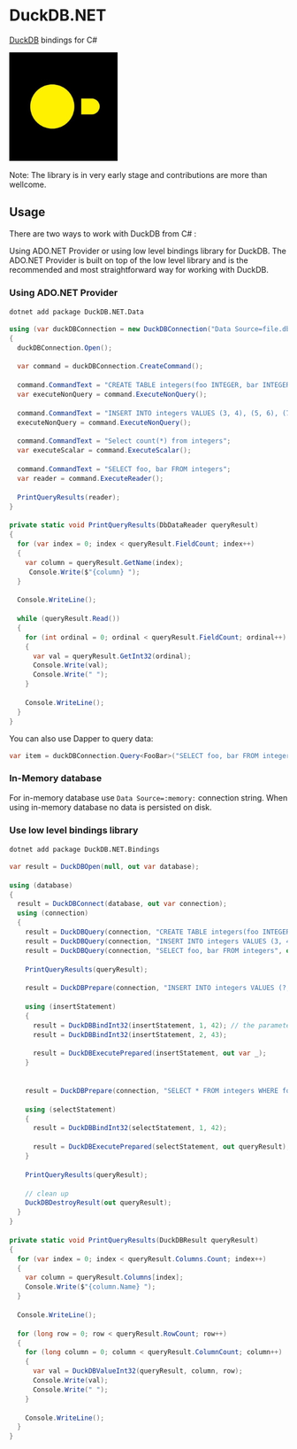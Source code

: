 # DuckDB.NET

[DuckDB](https://duckdb.org/) bindings for C#

![Project Icon](Logo.jpg "GraphQLinq Project Icon")

Note: The library is in very early stage and contributions are more than wellcome.

## Usage

There are two ways to work with DuckDB from C# :

Using ADO.NET Provider or using low level bindings library for DuckDB. The ADO.NET Provider is built on top of the low level library and is the recommended and most straightforward way for working with DuckDB.

### Using ADO.NET Provider

```sh
dotnet add package DuckDB.NET.Data
```

```cs
using (var duckDBConnection = new DuckDBConnection("Data Source=file.db"))
{
  duckDBConnection.Open();

  var command = duckDBConnection.CreateCommand();

  command.CommandText = "CREATE TABLE integers(foo INTEGER, bar INTEGER);";
  var executeNonQuery = command.ExecuteNonQuery();

  command.CommandText = "INSERT INTO integers VALUES (3, 4), (5, 6), (7, 8);";
  executeNonQuery = command.ExecuteNonQuery();

  command.CommandText = "Select count(*) from integers";
  var executeScalar = command.ExecuteScalar();

  command.CommandText = "SELECT foo, bar FROM integers";
  var reader = command.ExecuteReader();

  PrintQueryResults(reader);
}

private static void PrintQueryResults(DbDataReader queryResult)
{
  for (var index = 0; index < queryResult.FieldCount; index++)
  {
    var column = queryResult.GetName(index);
     Console.Write($"{column} ");
  }

  Console.WriteLine();

  while (queryResult.Read())
  {
    for (int ordinal = 0; ordinal < queryResult.FieldCount; ordinal++)
    {
      var val = queryResult.GetInt32(ordinal);
      Console.Write(val);
      Console.Write(" ");
    }

    Console.WriteLine();
  }
}
```

You can also use Dapper to query data:

```cs
var item = duckDBConnection.Query<FooBar>("SELECT foo, bar FROM integers");
```

### In-Memory database

For in-memory database use `Data Source=:memory:` connection string. When using in-memory database no data is persisted on disk.

### Use low level bindings library

```sh
dotnet add package DuckDB.NET.Bindings
```

```cs
var result = DuckDBOpen(null, out var database);

using (database)
{
  result = DuckDBConnect(database, out var connection);
  using (connection)
  {
    result = DuckDBQuery(connection, "CREATE TABLE integers(foo INTEGER, bar INTEGER);", out var queryResult);
    result = DuckDBQuery(connection, "INSERT INTO integers VALUES (3, 4), (5, 6), (7, 8);", out queryResult);
    result = DuckDBQuery(connection, "SELECT foo, bar FROM integers", out queryResult);

    PrintQueryResults(queryResult);

    result = DuckDBPrepare(connection, "INSERT INTO integers VALUES (?, ?)", out var insertStatement);

    using (insertStatement)
    {
      result = DuckDBBindInt32(insertStatement, 1, 42); // the parameter index starts counting at 1!
      result = DuckDBBindInt32(insertStatement, 2, 43);

      result = DuckDBExecutePrepared(insertStatement, out var _);
    }


    result = DuckDBPrepare(connection, "SELECT * FROM integers WHERE foo = ?", out var selectStatement);

    using (selectStatement)
    {
      result = DuckDBBindInt32(selectStatement, 1, 42);

      result = DuckDBExecutePrepared(selectStatement, out queryResult);
    }

    PrintQueryResults(queryResult);

    // clean up
    DuckDBDestroyResult(out queryResult);
  }
}

private static void PrintQueryResults(DuckDBResult queryResult)
{
  for (var index = 0; index < queryResult.Columns.Count; index++)
  {
    var column = queryResult.Columns[index];
    Console.Write($"{column.Name} ");
  }

  Console.WriteLine();

  for (long row = 0; row < queryResult.RowCount; row++)
  {
    for (long column = 0; column < queryResult.ColumnCount; column++)
    {
      var val = DuckDBValueInt32(queryResult, column, row);
      Console.Write(val);
      Console.Write(" ");
    }

    Console.WriteLine();
  }
}

```
